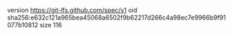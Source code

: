 version https://git-lfs.github.com/spec/v1
oid sha256:e632c121a965bea45068a6502f9b62217d266c4a98ec7e9966b9f91077b10812
size 116

